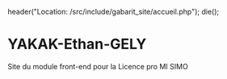 header("Location: /src/include/gabarit_site/accueil.php");
die();
# YAKAK-Ethan-GELY
Site du module front-end pour la Licence pro MI SIMO
